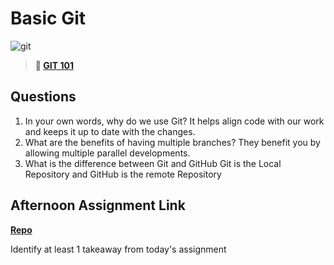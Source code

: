 # Basic Git

![git](https://git-scm.com/images/branching-illustration@2x.png)

> **📖 [GIT 101](https://codeworksacademy.com/fs-student-guide/resources/wk1/01-GIT)**

## Questions

1. In your own words, why do we use Git?
It helps align code with our work and keeps it up to date with the changes.
2. What are the benefits of having multiple branches?
They benefit you by allowing multiple parallel developments.
3. What is the difference between Git and GitHub
Git is the Local Repository and GitHub is the remote Repository
## Afternoon Assignment Link

**[Repo](https://github.com/juliopleon/fs-journal)**

Identify at least 1 takeaway from today's assignment
